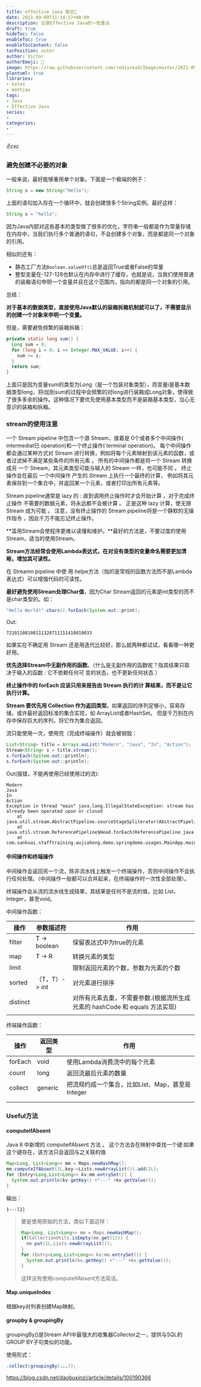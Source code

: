 ```yaml
---
title: effective java 笔记📒
date: 2021-09-09T11:14:17+08:00
description: 记录Effective Java的一些重点
draft: true
hideToc: false
enableToc: true
enableTocContent: false
tocPosition: outer
author: Victor
authorEmoji: 🥊
image: https://raw.githubusercontent.com/redisread/Image/master/2021-09-09/4519129_java_icon.png
plantuml: true
libraries:
- katex
- mathjax
tags:
- Java
- Effective Java
series:
-
categories:
-
---
```




:v:cxc

### 避免创建不必要的对象

一般来说，最好能够重用单个对象。下面是一个极端的例子：

```java
String s = new String("Hello");
```

上面的语句加入存在一个循环中，就会创建很多个String实例。最好这样：

```java
String s = "hello";
```

因为Java内部对这些基本的类型做了很多的优化，字符串一般都是作为常量存储在内存中，当我们执行多个普通的语句，不会创建多个对象，而是都是同一个对象的引用。

相似的还有：

- 静态工厂方法`Boolean.valueOf()`总是返回True或者False的常量
- 整型变量在-127-128也默认在内存中进行了缓存，也就是说，当我们使用普通的装箱语句申明一个变量并且在这个范围内，指向的都是同一个对象的引用。

总结：

**对于基本的数据类型，直接使用Java默认的装箱拆箱机制就可以了，不需要显示的创建一个对象来申明一个变量。**

但是，需要避免频繁的装箱拆箱：

```java
private static long sum() {
  Long sum = 0;
  for (long i = 0; i <= Integer.MAX_VALUE; i++) {
    sum += i;
  }
  return sum;
}
```

上面只是因为变量sum的类型为Long（是一个包装对象类型），而变量i是基本数据类型long，将i加到sum的过程中会频繁的对long进行装箱成Long对象，使得做了很多多余的操作。这种情况下要优先使用基本类型而不是装箱基本类型，当心无意识的装箱和拆箱。



### stream的使用注意

一个 Stream pipeline 中包含一个源 Stream，接着是 0个或者多个中间操作( intermediat巳 operation)和一个终止操作( terminal operation)。 每个中间操作都会通过某种方式对 Stream 进行转换，例如将每个元素映射到该元素的函数，或者过滤掉不满足某些条件的所有元素 。 所有的中间操作都是将一个 Stream 转换成另 一个 Stream，其元素类型可能与输入的 Stream 一样，也可能不同 。 终止操作会在最后 一个中间操作 产生的 Stream 上执行一个最终的计算， 例如将其元素保存到一个集合中，并返回某一个元素，或者打印出所有元素等。

Stream pipeline通常是 lazy 的 : 直到调用终止操作时才会开始计算 ，对于完成终止操作 不需要的数据元素，将永远都不会被计算 。 正是这种 lazy 计算，使无限 Stream 成为可能 。 注意，没有终止操作的 Stream pipeline将是一个静默的无操作指令 ，因此千万不能忘记终止操作。

**滥用Stream会使程序更难以读懂和维护。**最好的方法是，不要过度的使用Stream，适当的使用Stream。

**Stream方法经常会使用Lambda表达式，在对没有类型的变量命名需要更加清晰，增加其可读性。**

在 Streamn pipeline 中使 用 helpe方法（指的是常规的函数方法而不是Lambda表达式）可以增强代码的可读性。

**最好避免使用Stream处理Char值**，因为Char Stream返回的元素是int类型的而不是char类型的。如：

```java
"Hello World!".chars().forEach(System.out::print);
```

Out:

```
72101108108111328711111410810033
```

如果实在不确定用 Stream 还是用迭代比较好，那么就两种都试试，看看哪一种更好用。

**优先选择Stream中无副作用的函数**。（什么是无副作用的函数呢？指其结果只取决于输入的函数 : 它不依赖任何可 变的状态，也不更新任何状态 ）

**终止操作中的 forEach 应该只用来报告由 Stream 执行的计 算结果，而不是让它执行计算。**

**Stream 要优先用 Collection 作为返回类型**。如果返回的序列足够小，容易存储，或许最好返回标准的集合实现，如 ArrayList或者HashSet。 但是千万别在内存中保存巨大的序列，将它作为集合返回。



流只能使用一次，使用完（完成终端操作）就会被销毁：

```java
List<String> title = Arrays.asList("Modern", "Java", "In", "Action");
Stream<String> s = title.stream();
s.forEach(System.out::println);
s.forEach(System.out::println);
```

Out(报错，不能再使用已经使用过的流):

```
Modern
Java
In
Action
Exception in thread "main" java.lang.IllegalStateException: stream has already been operated upon or closed
	at java.util.stream.AbstractPipeline.sourceStageSpliterator(AbstractPipeline.java:279)
	at java.util.stream.ReferencePipeline$Head.forEach(ReferencePipeline.java:580)
	at com.sankuai.stafftraining.wujiahong.demo.springdemo.usages.MainApp.main(MainApp.java:22)
```



#### 中间操作和终端操作

中间操作会返回另一个流，除非流水线上触发一个终端操作，否则中间操作不会执行任何处理。（中间操作一般都可以合并起来，在终端操作时一次性全部处理）。

终端操作会从流的流水线生成结果，其结果是任何不是流的值，比如 List、Integer，甚至void。

中间操作函数：

| 操作     | 参数描述符     | 作用                                                         |
| -------- | -------------- | ------------------------------------------------------------ |
| filter   | T -> boolean   | 保留表达式中为true的元素                                     |
| map      | T -> R         | 转换元素的类型                                               |
| limit    |                | 限制返回元素的个数，参数为元素的个数                         |
| sorted   | （T，T）-> int | 对元素进行排序                                               |
| distinct |                | 对所有元素去重，不需要参数.(根据流所生成元素的 hashCode 和 equals 方法实现) |
|          |                |                                                              |

终端操作函数：

| 操作    | 返回类型 | 作用                                             |
| ------- | -------- | ------------------------------------------------ |
| forEach | void     | 使用Lambda消费流中的每个元素                     |
| count   | long     | 返回流最后元素的数量                             |
| collect | generic  | 把流规约成一个集合，比如List、Map，甚至是Integer |
|         |          |                                                  |
|         |          |                                                  |







### Useful方法



#### computeifAbsent

Java 8 中新增的 computeifAbsent 方法 。 这个方法会在映射中查找一个键:如果 这个键存在，该方法只会返回与之关联的值

```java
Map<Long, List<Long>> mm = Maps.newHashMap();
mm.computeIfAbsent(1L,key->Lists.newArrayList()).add(2L);
for (Entry<Long,List<Long>> kv:mm.entrySet()) {
  System.out.println(kv.getKey() +"---" +kv.getValue());
}
```

输出：

```
1---[2]
```

> 要是使用原始的方法，类似下面这样：
>
> ```java
> Map<Long, List<Long>> mm = Maps.newHashMap();
> if(CollectionUtils.isEmpty(mm.get(1))) {
> 	mm.put(1L,Lists.newArrayList());
> }
> for (Entry<Long,List<Long>> kv:mm.entrySet()) {
> 	System.out.println(kv.getKey() +"---" +kv.getValue());
> }
> 
> ```
>
> 这样没有使用computeIfAbsent方法简洁。







#### Map.uniqueIndex

根据key对列表创建Map映射。







#### groupby & groupingBy

groupingBy()是Stream API中最强大的收集器Collector之一，提供与SQL的GROUP BY子句类似的功能。

使用形式：

```java
.collect(groupingBy(...));
```

https://blog.csdn.net/daobuxinzi/article/details/100190366

